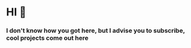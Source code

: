 # HI 👋
### I don't know how you got here, but I advise you to subscribe, cool projects come out here
